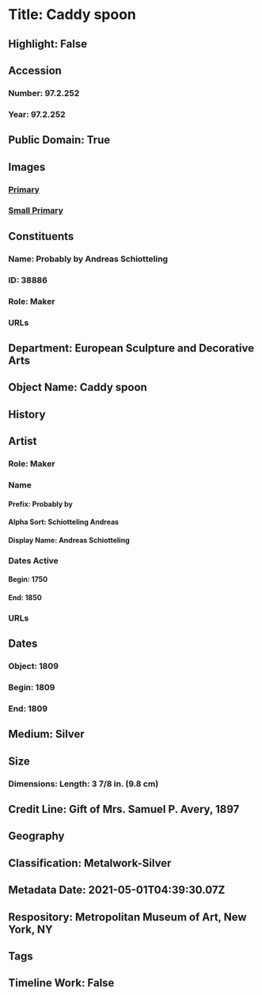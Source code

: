 # Title: Caddy spoon
## Highlight: False
## Accession
### Number: 97.2.252
### Year: 97.2.252
## Public Domain: True
## Images
### [Primary](https://images.metmuseum.org/CRDImages/es/original/17909.jpg)
### [Small Primary](https://images.metmuseum.org/CRDImages/es/web-large/17909.jpg)
## Constituents
### Name: Probably by Andreas Schiotteling
### ID: 38886
### Role: Maker
### URLs
## Department: European Sculpture and Decorative Arts
## Object Name: Caddy spoon
## History
## Artist
### Role: Maker
### Name
#### Prefix: Probably by
#### Alpha Sort: Schiotteling Andreas
#### Display Name: Andreas Schiotteling
### Dates Active
#### Begin: 1750
#### End: 1850
### URLs
## Dates
### Object: 1809
### Begin: 1809
### End: 1809
## Medium: Silver
## Size
### Dimensions: Length: 3 7/8 in. (9.8 cm)
## Credit Line: Gift of Mrs. Samuel P. Avery, 1897
## Geography
## Classification: Metalwork-Silver
## Metadata Date: 2021-05-01T04:39:30.07Z
## Respository: Metropolitan Museum of Art, New York, NY
## Tags
## Timeline Work: False